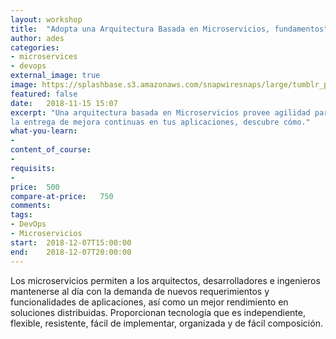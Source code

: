 ```yaml
---
layout: workshop
title:  "Adopta una Arquitectura Basada en Microservicios, fundamentos"
author: ades
categories: 
- microservices
- devops
external_image: true
image: https://splashbase.s3.amazonaws.com/snapwiresnaps/large/tumblr_p7bgqx0yQZ1teue7jo1_640.jpg
featured: false
date:   2018-11-15 15:07
excerpt: "Una arquitectura basada en Microservicios provee agilidad para
la entrega de mejora continuas en tus aplicaciones, descubre cómo."
what-you-learn:
- 
content_of_course:
- 
requisits:
- 
price:  500
compare-at-price:   750
comments: 
tags:
- DevOps
- Microservicios
start:  2018-12-07T15:00:00
end:    2018-12-07T20:00:00
---
```


Los microservicios permiten a los arquitectos, desarrolladores e
ingenieros mantenerse al día con la demanda de nuevos requerimientos y
funcionalidades de aplicaciones, así como un mejor rendimiento en soluciones
distribuidas. Proporcionan tecnología que es independiente, flexible,
resistente, fácil de implementar, organizada y de fácil composición.